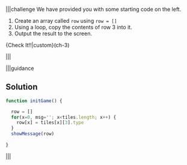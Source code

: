 |||challenge
We have provided you with some starting code on the left. 

1. Create an array called `row` using `row = []`
1. Using a loop, copy the contents of row 3 into it.
1. Output the result to the screen.

{Check It!!|custom}(ch-3)

|||

|||guidance
## Solution
```javascript
function initGame() {

  row = []
  for(x=0, msg=''; x<tiles.length; x++) {
    row[x] = tiles[x][3].type
  }
  showMessage(row)
  
}
```
|||